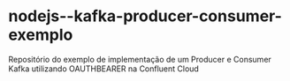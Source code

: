 # nodejs--kafka-producer-consumer-exemplo
Repositório do exemplo de implementação de um Producer e Consumer Kafka utilizando OAUTHBEARER na Confluent Cloud
